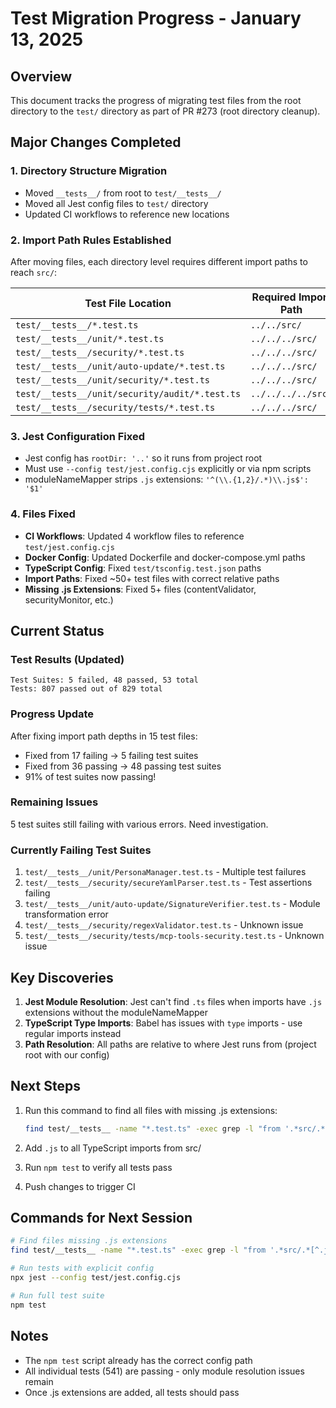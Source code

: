 # Test Migration Progress - January 13, 2025

## Overview
This document tracks the progress of migrating test files from the root directory to the `test/` directory as part of PR #273 (root directory cleanup).

## Major Changes Completed

### 1. Directory Structure Migration
- Moved `__tests__/` from root to `test/__tests__/`
- Moved all Jest config files to `test/` directory
- Updated CI workflows to reference new locations

### 2. Import Path Rules Established
After moving files, each directory level requires different import paths to reach `src/`:

| Test File Location | Required Import Path |
|-------------------|---------------------|
| `test/__tests__/*.test.ts` | `../../src/` |
| `test/__tests__/unit/*.test.ts` | `../../../src/` |
| `test/__tests__/security/*.test.ts` | `../../../src/` |
| `test/__tests__/unit/auto-update/*.test.ts` | `../../../src/` |
| `test/__tests__/unit/security/*.test.ts` | `../../../src/` |
| `test/__tests__/unit/security/audit/*.test.ts` | `../../../../src/` |
| `test/__tests__/security/tests/*.test.ts` | `../../../src/` |

### 3. Jest Configuration Fixed
- Jest config has `rootDir: '..'` so it runs from project root
- Must use `--config test/jest.config.cjs` explicitly or via npm scripts
- moduleNameMapper strips `.js` extensions: `'^(\\.{1,2}/.*)\\.js$': '$1'`

### 4. Files Fixed
- **CI Workflows**: Updated 4 workflow files to reference `test/jest.config.cjs`
- **Docker Config**: Updated Dockerfile and docker-compose.yml paths
- **TypeScript Config**: Fixed `test/tsconfig.test.json` paths
- **Import Paths**: Fixed ~50+ test files with correct relative paths
- **Missing .js Extensions**: Fixed 5+ files (contentValidator, securityMonitor, etc.)

## Current Status

### Test Results (Updated)
```
Test Suites: 5 failed, 48 passed, 53 total
Tests: 807 passed out of 829 total
```

### Progress Update
After fixing import path depths in 15 test files:
- Fixed from 17 failing → 5 failing test suites
- Fixed from 36 passing → 48 passing test suites  
- 91% of test suites now passing!

### Remaining Issues
5 test suites still failing with various errors. Need investigation.

### Currently Failing Test Suites
1. `test/__tests__/unit/PersonaManager.test.ts` - Multiple test failures
2. `test/__tests__/security/secureYamlParser.test.ts` - Test assertions failing
3. `test/__tests__/unit/auto-update/SignatureVerifier.test.ts` - Module transformation error
4. `test/__tests__/security/regexValidator.test.ts` - Unknown issue
5. `test/__tests__/security/tests/mcp-tools-security.test.ts` - Unknown issue

## Key Discoveries

1. **Jest Module Resolution**: Jest can't find `.ts` files when imports have `.js` extensions without the moduleNameMapper
2. **TypeScript Type Imports**: Babel has issues with `type` imports - use regular imports instead
3. **Path Resolution**: All paths are relative to where Jest runs from (project root with our config)

## Next Steps

1. Run this command to find all files with missing .js extensions:
   ```bash
   find test/__tests__ -name "*.test.ts" -exec grep -l "from '.*src/.*[^.js]';" {} \;
   ```

2. Add `.js` to all TypeScript imports from src/
3. Run `npm test` to verify all tests pass
4. Push changes to trigger CI

## Commands for Next Session

```bash
# Find files missing .js extensions
find test/__tests__ -name "*.test.ts" -exec grep -l "from '.*src/.*[^.js]';" {} \;

# Run tests with explicit config
npx jest --config test/jest.config.cjs

# Run full test suite
npm test
```

## Notes
- The `npm test` script already has the correct config path
- All individual tests (541) are passing - only module resolution issues remain
- Once .js extensions are added, all tests should pass